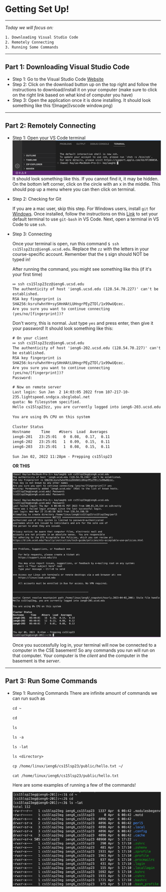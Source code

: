 # Getting Set Up!
---
*Today we will focus on:*
```
1. Downloading Visual Studio Code
2. Remotely Connecting 
3. Running Some Commands 
``` 
---
## **Part 1: Downloading Visual Studio Code**
- Step 1: Go to the Visual Studio Code [Website](https://code.visualstudio.com/) 
- Step 2: Click on the download button up on the top right and follow the instructions to download/install it on your computer (make sure to click on the right link based on what kind of computer you have)
- Step 3: Open the application once it is done installing. It should look something like this
 ![Image](vscode window.png)
 
---

## **Part 2: Remotely Connecting**
- Step 1: Open your VS Code terminal 
 ![Image](terminal.png)
  It should look something like this. If you cannot find it, it may be hidden. On the bottom left corner, click on the circle with an x in the middle. This   should pop up a menu where you can then click on terminal. 
  
- Step 2: Checking for Git

  If you are a mac user, skip this step. For Windows users, install `git` for [Windows](https://gitforwindows.org/). Once installed, follow the               instructions on this [Link](https://stackoverflow.com/questions/42606837/how-do-i-use-bash-on-windows-from-the-visual-studio-code-integrated-terminal/50527994#50527994) to set your default terminal to use `git-bash` in VS Code. Next, open a terminal in VS Code to use `ssh`. 
  
- Step 3: Connecting 

  Once your terminal is open, run this command `$ ssh cs15lsp23zz@ieng6.ucsd.edu`. Replace the `zz` with the letters in your course-specific account. Remember that the `$` sign should NOT be typed in!
  
  After running the command, you might see something like this (if it's your first time)
  ```
  ⤇ ssh cs15lsp23zz@ieng6.ucsd.edu
  The authenticity of host 'ieng6.ucsd.edu (128.54.70.227)' can't be established.
  RSA key fingerprint is SHA256:ksruYwhnYH+sySHnHAtLUHngrPEyZTDl/1x99wUQcec.
  Are you sure you want to continue connecting (yes/no/[fingerprint])? 
  ```
  Don't worry, this is normal. Just type `yes` and press enter, then give it your password! It should look something like this:
  ```
  # On your client
  ⤇ ssh cs15lsp23zz@ieng6.ucsd.edu
  The authenticity of host 'ieng6-202.ucsd.edu (128.54.70.227)' can't be established.
  RSA key fingerprint is SHA256:ksruYwhnYH+sySHnHAtLUHngrPEyZTDl/1x99wUQcec.
  Are you sure you want to continue connecting (yes/no/[fingerprint])? 
  Password: 
  ```
  ```
  # Now on remote server
  Last login: Sun Jan  2 14:03:05 2022 from 107-217-10-235.lightspeed.sndgca.sbcglobal.net
  quota: No filesystem specified.
  Hello cs15lsp23zz, you are currently logged into ieng6-203.ucsd.edu

  You are using 0% CPU on this system

  Cluster Status 
  Hostname     Time    #Users  Load  Averages  
  ieng6-201   23:25:01   0  0.08,  0.17,  0.11
  ieng6-202   23:25:01   1  0.09,  0.15,  0.11
  ieng6-203   23:25:01   1  0.08,  0.15,  0.11

  Sun Jan 02, 2022 11:28pm - Prepping cs15lsp23
  ```
  **OR THIS**
  
  ![Image](ieng.png)
  
  Once you successfully log in, your terminal will now be connected to a computer in the CSE basement! So any commands you   run will run on that computer. Your computer is the *client* and the computer in the basement is the *server*.
 
---

## **Part 3: Run Some Commands**
- Step 1: Running Commands
 There are infinite amount of commands we can run such as 
 
  `cd ~`
  
  `cd`
 
  `ls`
 
  `ls -a`
 
  `ls -lat`
 
  `ls <directory>`
 
  `cp /home/linux/ieng6/cs15lsp23/public/hello.txt ~/`
 
  `cat /home/linux/ieng6/cs15lsp23/public/hello.txt`

  Here are some examples of running a few of the commands!
  
  ![Image](commands.png)
 
